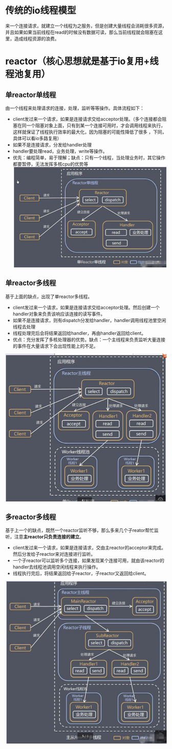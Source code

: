 # 传统的io线程模型  
来一个连接请求，就建立一个线程为之服务，但是创建大量线程会消耗很多资源，并且如果如果当前线程在read的时候没有数据可读，那么当前线程就会阻塞在这里，造成线程资源的浪费。  

# reactor（核心思想就是基于io复用+线程池复用）  

## 单reactor单线程  
由一个线程来处理请求的连接，处理，监听等等操作。具体流程如下：
- client发过来一个请求，如果是连接请求交给acceptor处理。（多个连接都会阻塞在同一个阻塞对象上面，只有到某一个连接可用时，才会调用线程来执行，这样就保证了线程执行效率的最大化，因为阻塞的可能性降低了很多
，下同，具体可以看io多路复用）
- 如果不是连接请求，分发给handler处理
- handler要处理read，业务处理，write等操作。
- 优先：编程简单，易于理解；缺点：只有一个线程，当处理业务时，其它操作都要暂停，无法发挥多核cpu的优势等  
![单reactor单线程](https://github.com/781303842/Mainstudy/blob/master/ALLIMG/%E5%8D%95reactor%E5%8D%95%E7%BA%BF%E7%A8%8B.png)

## 单reactor多线程  
基于上面的缺点，出现了单reactor多线程。
- client发过来一个请求，如果是连接请求交给acceptor处理。然后创建一个handler对象来负责该响应该连接的读写事件。
- 如果不是连接请求，则有dispatch分发给handler，handler调用线程池里空闲线程去处理
- 线程处理完后会将结果返回给handler，再由handler返回给client。  
- 优点：充分发挥了多核处理器的优势。缺点：一个主线程来负责监听大量连接的事件在大量请求下会出现性能上的不足。  

![单reactor多线程](https://github.com/781303842/Mainstudy/blob/master/ALLIMG/%E5%8D%95reactor%E5%A4%9A%E7%BA%BF%E7%A8%8B.png)


## 多reactor多线程
基于上一个的缺点，既然一个reactor监听不够，那么多来几个子reator帮忙监听，注意**主reactor只负责连接的建立**。
- client发过来一个请求，如果是连接请求，交由主reactor的acceptor来完成。然后分发给子reactor来对连接进行监听。
- 一个子reactor可以监听多个连接，如果发现某个连接可用，就由该reactor的handler去线程池调用空闲线程来执行操作。
- 线程执行完后，将结果返回给子reactor，子reactor又返回给client。  

![多reactor多线程](https://github.com/781303842/Mainstudy/blob/master/ALLIMG/%E5%A4%9Areactor%E5%A4%9A%E7%BA%BF%E7%A8%8B.png)
